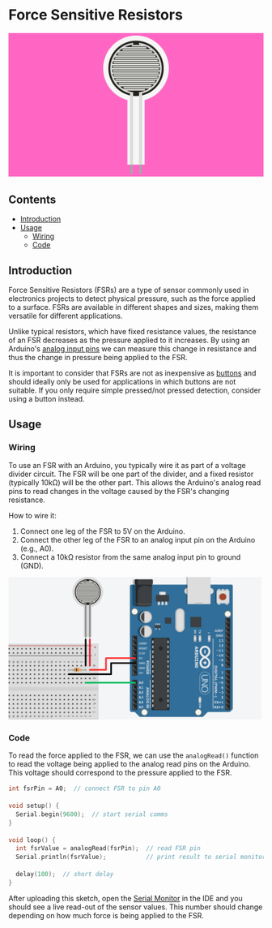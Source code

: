 # Force Sensitive Resistors

<img src="images/Thumbnail_FSR.png" width="800">

## Contents
- [Introduction](#introduction)
- [Usage](#usage)
    - [Wiring](#wiring)
    - [Code](#code)

## Introduction
Force Sensitive Resistors (FSRs) are a type of sensor commonly used in electronics projects to detect physical pressure, such as the force applied to a surface. FSRs are available in different shapes and sizes, making them versatile for different applications.

Unlike typical resistors, which have fixed resistance values, the resistance of an FSR decreases as the pressure applied to it increases. By using an Arduino's [analog input pins](/examples/Input-Devices/Input-Types/Analog/README.md) we can measure this change in resistance and thus the change in pressure being applied to the FSR.

It is important to consider that FSRs are not as inexpensive as [buttons](/examples/Input-Devices/Buttons/) and should ideally only be used for applications in which buttons are not suitable. If you only require simple pressed/not pressed detection, consider using a button instead.

## Usage
### Wiring
To use an FSR with an Arduino, you typically wire it as part of a voltage divider circuit. The FSR will be one part of the divider, and a fixed resistor (typically 10kΩ) will be the other part. This allows the Arduino's analog read pins to read changes in the voltage caused by the FSR's changing resistance.

How to wire it:
1. Connect one leg of the FSR to 5V on the Arduino.
2. Connect the other leg of the FSR to an analog input pin on the Arduino (e.g., A0).
3. Connect a 10kΩ resistor from the same analog input pin to ground (GND).

<img src="images/FSR_Wiring.png" width="500">

### Code
To read the force applied to the FSR, we can use the `analogRead()` function to read the voltage being applied to the analog read pins on the Arduino. This voltage should correspond to the pressure applied to the FSR.

```cpp
int fsrPin = A0;  // connect FSR to pin A0

void setup() {
  Serial.begin(9600);  // start serial comms
}

void loop() {
  int fsrValue = analogRead(fsrPin);  // read FSR pin
  Serial.println(fsrValue);           // print result to serial monitor

  delay(100);  // short delay
}
```

After uploading this sketch, open the [Serial Monitor](/examples/Getting-Started/Serial-Monitor/README.md) in the IDE and you should see a live read-out of the sensor values. This number should change depending on how much force is being applied to the FSR.